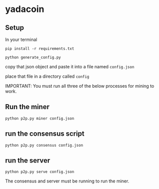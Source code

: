 # yadacoin
## Setup
  In your terminal

  `pip install -r requirements.txt`
  
  `python generate_config.py`
  
  copy that json object and paste it into a file named `config.json`

  place that file in a directory called `config`

IMPORTANT: You must run all three of the below processes for mining to work.

## Run the miner
`python p2p.py miner config.json`

## run the consensus script
`python p2p.py consensus config.json`

## run the server
`python p2p.py serve config.json`

The consensus and server must be running to run the miner.
